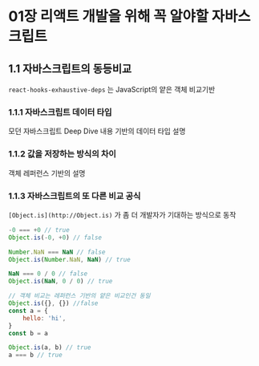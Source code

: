 # 01장 리액트 개발을 위해 꼭 알야할 자바스크립트

## 1.1 자바스크립트의 동등비교

`react-hooks-exhaustive-deps` 는 JavaScript의 얕은 객체 비교기반

### 1.1.1 자바스크립트 데이터 타입

모던 자바스크립트 Deep Dive 내용 기반의 데이터 타입 설명

### 1.1.2 값을 저장하는 방식의 차이

객체 레퍼런스 기반의 설명

### 1.1.3 자바스크립트의 또 다른 비교 공식

`[Object.is](http://Object.is)` 가 좀 더 개발자가 기대하는 방식으로 동작

```jsx
-0 === +0 // true
Object.is(-0, +0) // false

Number.NaN === NaN // false
Object.is(Number.NaN, NaN) // true

NaN === 0 / 0 // false
Object.is(NaN, 0 / 0) // true

// 객체 비교는 레퍼런스 기반의 얕은 비교인건 동일
Object.is({}, {}) //false
const a = {
	hello: 'hi',
} 
const b = a

Object.is(a, b) // true
a === b // true
```